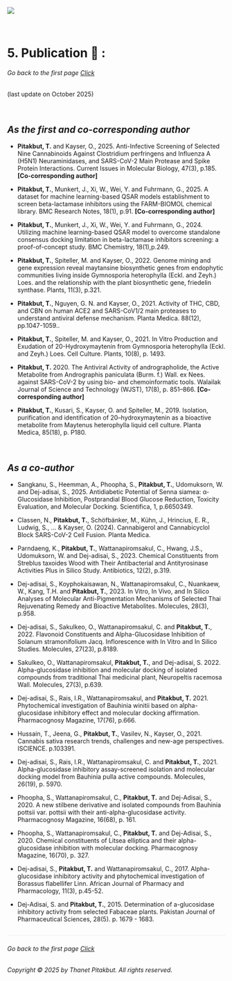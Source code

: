 ![](../images/250918_cv_header.png)

&nbsp;

# 5. Publication 🔬 :


###### Go back to the first page [Click](../README.md)
(last update on October 2025)

&nbsp;

## *As the first and co-corresponding author*

- __Pitakbut, T.__ and Kayser, O., 2025. Anti-Infective Screening of Selected Nine Cannabinoids Against Clostridium perfringens and Influenza A (H5N1) Neuraminidases, and SARS-CoV-2 Main Protease and Spike Protein Interactions. Current Issues in Molecular Biology, 47(3), p.185. __[Co-corresponding author]__

- __Pitakbut, T.__, Munkert, J., Xi, W., Wei, Y. and Fuhrmann, G., 2025. A dataset for machine learning-based QSAR models establishment to screen beta-lactamase inhibitors using the FARM-BIOMOL chemical library. BMC Research Notes, 18(1), p.91.                                __[Co-corresponding author]__

- __Pitakbut, T.__, Munkert, J., Xi, W., Wei, Y. and Fuhrmann, G., 2024. Utilizing machine learning-based QSAR model to overcome standalone consensus docking limitation in beta-lactamase inhibitors screening: a proof-of-concept study. BMC Chemistry, 18(1),p.249.

- __Pitakbut, T.__, Spiteller, M. and Kayser, O., 2022. Genome mining and gene expression reveal maytansine biosynthetic genes from endophytic communities living inside Gymnosporia heterophylla (Eckl. and Zeyh.) Loes. and the relationship with the plant biosynthetic gene, friedelin synthase. Plants, 11(3), p.321.

 
- __Pitakbut, T.__, Nguyen, G. N. and Kayser, O., 2021. Activity of THC, CBD, and CBN on human ACE2 and SARS-CoV1/2 main proteases to understand antiviral defense mechanism. Planta Medica. 88(12), pp.1047-1059..


- __Pitakbut, T.__, Spiteller, M. and Kayser, O., 2021. In Vitro Production and Exudation of 20-Hydroxymaytenin from Gymnosporia heterophylla (Eckl. and Zeyh.) Loes. Cell Culture. Plants, 10(8), p. 1493.


- __Pitakbut, T.__ 2020. The Antiviral Activity of andrographolide, the Active Metabolite from Andrographis paniculata (Burm. f.) Wall. ex Nees. against SARS-CoV-2 by using bio- and chemoinformatic tools. Walailak Journal of Science and Technology (WJST), 17(8), p. 851–866.   __[Co-corresponding author]__


- __Pitakbut, T.__, Kusari, S., Kayser, O. and Spiteller, M., 2019. Isolation, purification and identification of 20–hydroxymaytenin as a bioactive metabolite from Maytenus heterophylla liquid cell culture. Planta Medica, 85(18), p. P180.


&nbsp;

## *As a co-author*

- Sangkanu, S., Heemman, A., Phoopha, S., __Pitakbut, T.__, Udomuksorn, W. and Dej-adisai, S., 2025. Antidiabetic Potential of Senna siamea: α‐Glucosidase Inhibition, Postprandial Blood Glucose Reduction, Toxicity Evaluation, and Molecular Docking. Scientifica, 1, p.6650349.

- Classen, N., __Pitakbut, T.__, Schöfbänker, M., Kühn, J., Hrincius, E. R., Ludwig, S., ... & Kayser, O. (2024). Cannabigerol and Cannabicyclol Block SARS-CoV-2 Cell Fusion. Planta Medica.


- Parndaeng, K., __Pitakbut, T.__, Wattanapiromsakul, C., Hwang, J.S., Udomuksorn, W. and Dej-adisai, S., 2023. Chemical Constituents from Streblus taxoides Wood with Their Antibacterial and Antityrosinase Activities Plus in Silico Study. Antibiotics, 12(2), p.319.


- Dej-adisai, S., Koyphokaisawan, N., Wattanapiromsakul, C., Nuankaew, W., Kang, T.H. and __Pitakbut, T.__, 2023. In Vitro, In Vivo, and In Silico Analyses of Molecular Anti-Pigmentation Mechanisms of Selected Thai Rejuvenating Remedy and Bioactive Metabolites. Molecules, 28(3), p.958.


- Dej-adisai, S., Sakulkeo, O., Wattanapiromsakul, C. and __Pitakbut, T.__, 2022. Flavonoid Constituents and Alpha-Glucosidase Inhibition of Solanum stramonifolium Jacq. Inflorescence with In Vitro and In Silico Studies. Molecules, 27(23), p.8189.


- Sakulkeo, O., Wattanapiromsakul, __Pitakbut, T.__, and  Dej-adisai, S. 2022. Alpha-glucosidase inhibition and molecular docking of isolated compounds from traditional Thai medicinal plant, Neuropeltis racemosa Wall. Molecules, 27(3), p.639.


- Dej-adisai, S., Rais, I.R., Wattanapiromsakul, and __Pitakbut, T.__ 2021. Phytochemical investigation of Bauhinia winitii based on alpha-glucosidase inhibitory effect and molecular docking affirmation. Pharmacognosy Magazine, 17(76), p.666.


- Hussain, T., Jeena, G., __Pitakbut, T.__, Vasilev, N., Kayser, O., 2021. Cannabis sativa research trends, challenges and new-age perspectives. ISCIENCE. p.103391.


- Dej-adisai, S., Rais, I.R., Wattanapiromsakul, C. and __Pitakbut, T.__, 2021. Alpha-glucosidase inhibitory assay-screened isolation and molecular docking model from Bauhinia pulla active compounds. Molecules, 26(19), p. 5970.


- Phoopha, S., Wattanapiromsakul, C., __Pitakbut, T.__ and Dej-Adisai, S., 2020. A new stilbene derivative and isolated compounds from Bauhinia pottsii var. pottsii with their anti-alpha-glucosidase activity. Pharmacognosy Magazine, 16(68), p. 161.


- Phoopha, S., Wattanapiromsakul, C., __Pitakbut, T.__ and Dej-Adisai, S., 2020. Chemical constituents of Litsea elliptica and their alpha-glucosidase inhibition with molecular docking. Pharmacognosy Magazine, 16(70), p. 327.

- Dej-adisai, S., __Pitakbut, T.__ and Wattanapiromsakul, C., 2017. Alpha-glucosidase inhibitory activity and phytochemical investigation of Borassus flabellifer Linn. African Journal of Pharmacy and Pharmacology, 11(3), p.45-52.

- Dej-Adisai, S. and __Pitakbut, T.__, 2015. Determination of a-glucosidase inhibitory activity from selected Fabaceae plants. Pakistan Journal of Pharmaceutical Sciences, 28(5). p. 1679 - 1683.

![](../images/line04.png)

###### Go back to the first page [Click](../README.md)
###### Copyright © 2025 by Thanet Pitakbut. All rights reserved.
 
